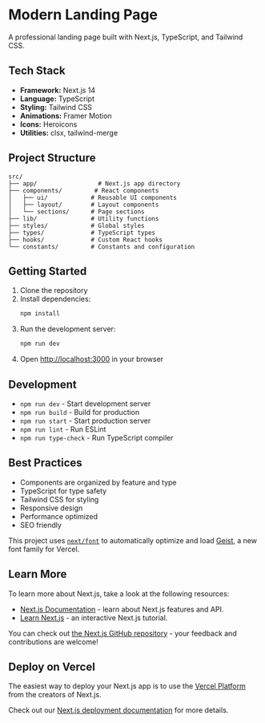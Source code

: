 # Modern Landing Page

A professional landing page built with Next.js, TypeScript, and Tailwind CSS.

## Tech Stack

-   **Framework:** Next.js 14
-   **Language:** TypeScript
-   **Styling:** Tailwind CSS
-   **Animations:** Framer Motion
-   **Icons:** Heroicons
-   **Utilities:** clsx, tailwind-merge

## Project Structure

```
src/
├── app/                 # Next.js app directory
├── components/         # React components
│   ├── ui/            # Reusable UI components
│   ├── layout/        # Layout components
│   └── sections/      # Page sections
├── lib/               # Utility functions
├── styles/            # Global styles
├── types/             # TypeScript types
├── hooks/             # Custom React hooks
└── constants/         # Constants and configuration
```

## Getting Started

1. Clone the repository
2. Install dependencies:
    ```bash
    npm install
    ```
3. Run the development server:
    ```bash
    npm run dev
    ```
4. Open [http://localhost:3000](http://localhost:3000) in your browser

## Development

-   `npm run dev` - Start development server
-   `npm run build` - Build for production
-   `npm run start` - Start production server
-   `npm run lint` - Run ESLint
-   `npm run type-check` - Run TypeScript compiler

## Best Practices

-   Components are organized by feature and type
-   TypeScript for type safety
-   Tailwind CSS for styling
-   Responsive design
-   Performance optimized
-   SEO friendly

This project uses [`next/font`](https://nextjs.org/docs/app/building-your-application/optimizing/fonts) to automatically optimize and load [Geist](https://vercel.com/font), a new font family for Vercel.

## Learn More

To learn more about Next.js, take a look at the following resources:

-   [Next.js Documentation](https://nextjs.org/docs) - learn about Next.js features and API.
-   [Learn Next.js](https://nextjs.org/learn) - an interactive Next.js tutorial.

You can check out [the Next.js GitHub repository](https://github.com/vercel/next.js) - your feedback and contributions are welcome!

## Deploy on Vercel

The easiest way to deploy your Next.js app is to use the [Vercel Platform](https://vercel.com/new?utm_medium=default-template&filter=next.js&utm_source=create-next-app&utm_campaign=create-next-app-readme) from the creators of Next.js.

Check out our [Next.js deployment documentation](https://nextjs.org/docs/app/building-your-application/deploying) for more details.
